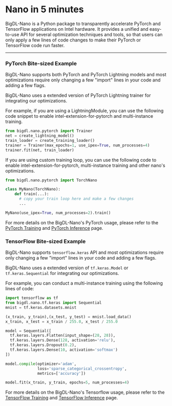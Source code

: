 # Nano in 5 minutes

BigDL-Nano is a Python package to transparently accelerate PyTorch and TensorFlow applications on Intel hardware. It provides a unified and easy-to-use API for several optimization techniques and tools, so that users can only apply a few lines of code changes to make their PyTorch or TensorFlow code run faster.

----


### PyTorch Bite-sized Example

BigDL-Nano supports both PyTorch and PyTorch Lightning models and most optimizations require only changing a few "import" lines in your code and adding a few flags.

BigDL-Nano uses a extended version of PyTorch Lightning trainer for integrating our optimizations.

For example, if you are using a LightningModule, you can use the following code snippet to enable intel-extension-for-pytorch and multi-instance training.

```python
from bigdl.nano.pytorch import Trainer
net = create_lightning_model()
train_loader = create_training_loader()
trainer = Trainer(max_epochs=1, use_ipex=True, num_processes=4)
trainer.fit(net, train_loader)
```

If you are using custom training loop, you can use the following code to enable intel-extension-for-pytorch, multi-instance training and other nano's optimizations.

```python
from bigdl.nano.pytorch import TorchNano

class MyNano(TorchNano):
    def train(...):
      # copy your train loop here and make a few changes
      ...

MyNano(use_ipex=True, num_processes=2).train()
```

For more details on the BigDL-Nano's PyTorch usage, please refer to the [PyTorch Training](./pytorch_train.md) and [PyTorch Inference](./pytorch_inference.md) page.


### TensorFlow Bite-sized Example

BigDL-Nano supports `tensorflow.keras` API and most optimizations require only changing a few "import" lines in your code and adding a few flags.

BigDL-Nano uses a extended version of `tf.keras.Model` or `tf.keras.Sequential` for integrating our optimizations.

For example, you can conduct a multi-instance training using the following lines of code:

```python
import tensorflow as tf
from bigdl.nano.tf.keras import Sequential
mnist = tf.keras.datasets.mnist

(x_train, y_train),(x_test, y_test) = mnist.load_data()
x_train, x_test = x_train / 255.0, x_test / 255.0

model = Sequential([
  tf.keras.layers.Flatten(input_shape=(28, 28)),
  tf.keras.layers.Dense(128, activation='relu'),
  tf.keras.layers.Dropout(0.2),
  tf.keras.layers.Dense(10, activation='softmax')
])

model.compile(optimizer='adam',
              loss='sparse_categorical_crossentropy',
              metrics=['accuracy'])

model.fit(x_train, y_train, epochs=5, num_processes=4)
```

For more details on the BigDL-Nano's Tensorflow usage, please refer to the [TensorFlow Training](./tensorflow_train.md) and [TensorFlow Inference](./tensorflow_inference.md) page.
